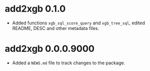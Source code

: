 # add2xgb 0.1.0

* Added functions `xgb_sql_score_query` and `xgb_tree_sql`, edited README, DESC and other metadata files.

# add2xgb 0.0.0.9000

* Added a `NEWS.md` file to track changes to the package.
